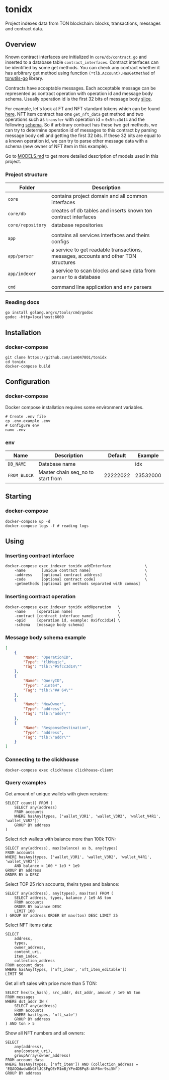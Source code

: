 # tonidx

Project indexes data from TON blockchain: blocks, transactions, messages and contract data. 

## Overview

Known contract interfaces are initialized in `core/db/contract.go` and inserted to a database table `contract_interfaces`. 
Contract interfaces can be identified by some get methods. You can check any contract whether it has arbitrary get method 
using function `(*tlb.Account).HasGetMethod` of [tonutils-go](https://github.com/xssnick/tonutils-go) library. 

Contracts have acceptable messages. Each acceptable message can be represented as contract operation with 
operation id and message body schema. Usually operation id is the first 32 bits of message body [slice](https://ton.org/docs/#/func/types?id=atomic-types).

For example, let's look at FT and NFT standard tokens which can be found [here](https://github.com/ton-blockchain/token-contract/).
NFT item contract has one `get_nft_data` get method and two operations such as `transfer` 
with operation id = `0x5fcc3d14` and the following [schema](https://github.com/xssnick/tonutils-go/blob/0cf1be2f79276255f15e85a7274aba2d7f8fc52e/ton/nft/item.go#L14). 
So if arbitrary contract has these two get methods, we can try to determine operation id of
messages to this contract by parsing message body cell and getting the first 32 bits. If these 32 bits are equal to 
a known operation id, we can try to parse other message data with a schema (new owner of NFT item in this example).

Go to [MODELS.md](/MODELS.md) to get more detailed description of models used in this project.

### Project structure

| Folder            | Description                                                                         |
|-------------------|-------------------------------------------------------------------------------------|
| `core`            | contains project domain and all common interfaces                                   |
| `core/db`         | creates of db tables and inserts known ton contract interfaces                      |
| `core/repository` | database repositories                                                               |
|                   |                                                                                     |
| `app`             | contains all services interfaces and theirs configs                                 |
| `app/parser`      | a service to get readable transactions, messages, accounts and other TON structures |
| `app/indexer`     | a service to scan blocks and save data from `parser` to a database                  |
|                   |                                                                                     |
| `cmd`             | command line application and env parsers                                            |

### Reading docs
```shell
go install golang.org/x/tools/cmd/godoc
godoc -http=localhost:6060
```

## Installation

[//]: # (### docker)
[//]: # (```shell)
[//]: # (git clone https://github.com/iam047801/tonidx)
[//]: # (cd tonidx)
[//]: # (docker build -t indexer:latest .)
[//]: # (```)

### docker-compose
```shell
git clone https://github.com/iam047801/tonidx
cd tonidx
docker-compose build
```

## Configuration

### docker-compose
Docker compose installation requires some environment variables.
```shell
# Create .env file
cp .env.example .env
# Configure env
nano .env
```

### env

| Name         | Description                       | Default  | Example  |
|--------------|-----------------------------------|----------|----------|
| `DB_NAME`    | Database name                     |          | idx      |
| `FROM_BLOCK` | Master chain seq_no to start from | 22222022 | 23532000 |

## Starting

[//]: # (### docker)
[//]: # (```shell)
[//]: # (docker run -d -n indexer-service --env-file .env indexer:latest)
[//]: # (```)

### docker-compose
```shell
docker-compose up -d
docker-compose logs -f # reading logs
```

## Using

### Inserting contract interface

```shell
docker-compose exec indexer tonidx addInterface               \ 
    -name       [unique contract name]                        \
    -address    [optional contract address]                   \
    -code       [optional contract code]                      \
    -getmethods [optional get methods separated with commas]
```

### Inserting contract operation

```shell
docker-compose exec indexer tonidx addOperation   \ 
    -name     [operation name]                    \
    -contract [contract interface name]           \
    -opid     [operation id, example: 0x5fcc3d14] \
    -schema   [message body schema]
```

### Message body schema example
```json
[
    {
        "Name": "OperationID",
        "Type": "tlbMagic",
        "Tag": "tlb:\"#5fcc3d14\""
    },
    {
        "Name": "QueryID",
        "Type": "uint64",
        "Tag": "tlb:\"## 64\""
    },
    {
        "Name": "NewOwner",
        "Type": "address",
        "Tag": "tlb:\"addr\""
    },
    {
        "Name": "ResponseDestination",
        "Type": "address",
        "Tag": "tlb:\"addr\""
    }
]
```

### Connecting to the clickhouse

```shell
docker-compose exec clickhouse clickhouse-client
```

### Query examples

Get amount of unique wallets with given versions:

```clickhouse
SELECT count() FROM (
    SELECT any(address)
    FROM accounts
    WHERE hasAny(types, ['wallet_V3R1', 'wallet_V3R2', 'wallet_V4R1', 'wallet_V4R2'])
    GROUP BY address
)
```

Select rich wallets with balance more than 100k TON:

```clickhouse
SELECT any(address), max(balance) as b, any(types)
FROM accounts
WHERE hasAny(types, ['wallet_V3R1', 'wallet_V3R2', 'wallet_V4R1', 'wallet_V4R2'])
    AND balance > 100 * 1e3 * 1e9
GROUP BY address
ORDER BY b DESC
```

Select TOP 25 rich accounts, theirs types and balance:

```clickhouse
SELECT any(address), any(types), max(ton) FROM (
    SELECT address, types, balance / 1e9 AS ton
    FROM accounts
    ORDER BY balance DESC
    LIMIT 100
) GROUP BY address ORDER BY max(ton) DESC LIMIT 25
```

Select NFT items data:

```clickhouse
SELECT
    address,
    types,
    owner_address,
    content_uri,
    item_index,
    collection_address
FROM account_data
WHERE hasAny(types, ['nft_item', 'nft_item_editable'])
LIMIT 50
```

Get all nft sales with price more than 5 TON:

```clickhouse
SELECT hex(tx_hash), src_addr, dst_addr, amount / 1e9 AS ton
FROM messages
WHERE dst_addr IN (
    SELECT any(address)
    FROM accounts
    WHERE has(types, 'nft_sale')
    GROUP BY address
) AND ton > 5
```

Show all NFT numbers and all owners:  

```clickhouse
SELECT
    any(address),
    any(content_uri),
    groupArray(owner_address)
FROM account_data
WHERE hasAny(types, ['nft_item']) AND (collection_address = 'EQAOQdwdw8kGftJCSFgOErM1mBjYPe4DBPq8-AhF6vr9si5N')
GROUP BY address
```